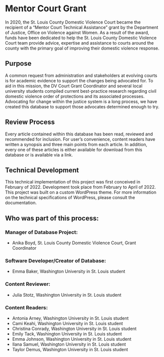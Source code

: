 # Mentor Court Grant
In 2020, the St. Louis County Domestic Violence Court became the recipient of a “Mentor Court Technical Assistance” grant by the Department of Justice, Office on Violence against Women. As a result of the award, funds have been dedicated to help the St. Louis County Domestic Violence Court team provide advice, expertise and assistance to courts around the county with the primary goal of improving their domestic violence response.

## Purpose
A common request from administration and stakeholders at evolving courts is for academic evidence to support the changes being advocated for. To aid in this mission, the DV Court Grant Coordinator and several local university students compiled current best-practice research regarding civil domestic violence order of protections and its associated processes. Advocating for change within the justice system is a long process, we have created this database to support those advocates determined enough to try.

## Review Process
Every article contained within this database has been read, reviewed and recommended for inclusion. For user’s convenience, content readers have written a synopsis and three main points from each article. In addition, every one of these articles is either available for download from this database or is available via a link.

## Technical Development 
This technical implementation of this project was first conceived in February of 2022. Development took place from February to April of 2022. This project was built on a custom WordPress theme. For more information on the technical specifications of WordPress, please consult the documentation. 


## Who was part of this process: 
### Manager of Database Project:
- Anika Boyd, St. Louis County Domestic Violence Court, Grant Coordinator
### Software Developer/Creator of Database:
- Emma Baker, Washington University in St. Louis student
### Content Reviewer:
- Julia Stotz, Washington University in St. Louis student
### Content Readers:
- Antonia Arney, Washington University in St. Louis student
- Cami Keahi, Washington University in St. Louis student
- Christina Conrady, Washington University in St. Louis student
- Emily Tack, Washington University in St. Louis student
- Emma Johnson, Washington University in St. Louis student
- Ilana Samuel, Washington University in St. Louis student
- Taylor Demus, Washington University in St. Louis student
